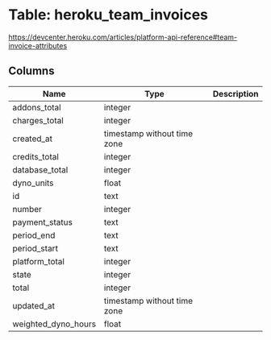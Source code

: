 
# Table: heroku_team_invoices
https://devcenter.heroku.com/articles/platform-api-reference#team-invoice-attributes
## Columns
| Name        | Type           | Description  |
| ------------- | ------------- | -----  |
|addons_total|integer||
|charges_total|integer||
|created_at|timestamp without time zone||
|credits_total|integer||
|database_total|integer||
|dyno_units|float||
|id|text||
|number|integer||
|payment_status|text||
|period_end|text||
|period_start|text||
|platform_total|integer||
|state|integer||
|total|integer||
|updated_at|timestamp without time zone||
|weighted_dyno_hours|float||

